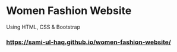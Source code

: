 # Women Fashion Website
Using HTML, CSS &amp; Bootstrap

### https://sami-ul-haq.github.io/women-fashion-website/
